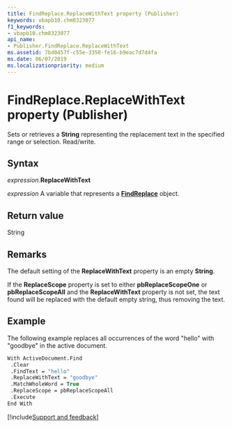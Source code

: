 ```yaml
---
title: FindReplace.ReplaceWithText property (Publisher)
keywords: vbapb10.chm8323077
f1_keywords:
- vbapb10.chm8323077
api_name:
- Publisher.FindReplace.ReplaceWithText
ms.assetid: 7bd0457f-c55e-3350-fe16-b9eac7d7d4fa
ms.date: 06/07/2019
ms.localizationpriority: medium
---
```



# FindReplace.ReplaceWithText property (Publisher)

Sets or retrieves a **String** representing the replacement text in the specified range or selection. Read/write.


## Syntax

_expression_.**ReplaceWithText**

_expression_ A variable that represents a **[FindReplace](Publisher.FindReplace.md)** object.


## Return value

String


## Remarks

The default setting of the **ReplaceWithText** property is an empty **String**.

If the **ReplaceScope** property is set to either **pbReplaceScopeOne** or **pbReplaceScopeAll** and the **ReplaceWithText** property is not set, the text found will be replaced with the default empty string, thus removing the text.


## Example

The following example replaces all occurrences of the word "hello" with "goodbye" in the active document.

```vb
With ActiveDocument.Find 
 .Clear 
 .FindText = "hello" 
 .ReplaceWithText = "goodbye" 
 .MatchWholeWord = True 
 .ReplaceScope = pbReplaceScopeAll 
 .Execute 
End With
```

[!include[Support and feedback](~/includes/feedback-boilerplate.md)]